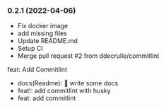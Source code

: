 ### **0.2.1** (2022-04-06)  
  
- Fix docker image  
- add missing files  
- Update README.md  
- Setup CI  
- Merge pull request #2 from ddecrulle/commitlint

feat: Add Commitlint  
- docs(Readme): :book: write some docs  
- feat!: add commitlint with husky  
- feat: add commitlint    
  

